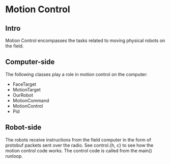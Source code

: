 
# Motion Control

## Intro

Motion Control encompasses the tasks related to moving physical robots on the field.


## Computer-side

The following classes play a role in motion control on the computer:

* FaceTarget
* MotionTarget
* OurRobot
* MotionCommand
* MotionControl
* Pid


## Robot-side

The robots receive instructions from the field computer in the form of protobuf packets sent over the radio.  See control.{h, c} to see how the motion control code works.  The control code is called from the main() runloop.
